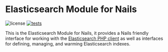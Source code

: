 # Elasticsearch Module for Nails

![license](https://img.shields.io/badge/license-MIT-green.svg)
[![tests](https://github.com/nails/module-elasticsearch/actions/workflows/build_and_test.yml/badge.svg )](https://github.com/nails/module-elasticsearch/actions)

This is the Elasticsearch Module for Nails, it provides a Nails friendly interface for working with the [Elasticsearch PHP client](https://github.com/elastic/elasticsearch-php) as well as interfaces for defining, managing, and warming Elasticsearch indexes.
